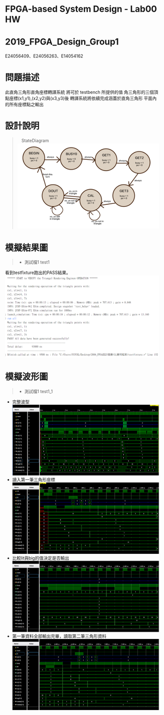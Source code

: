 # FPGA-based System Design - Lab00 HW
# 2019_FPGA_Design_Group1
E24056409、E24056263、E14054162

# 問題描述
此直角三角形直角座標轉譯系統
將可於 testbench 所提供的值 角三角形的三個頂點座標(x1,y1),(x2,y2)與(x3,y3)後
轉譯系統將依續完成涵蓋於直角三角形 平面內的所有座標點之輸出

# 設計說明
>　StateDiagram
![fsm](images/FPGA_Lab00_fsm.png)

# 模擬結果圖
> * 測試檔1
> test1

看到testfixture跑出的PASS結果。
![resultpic](images/result01.PNG)

# 模擬波形圖
> * 測試檔1
> test1_1 
* 完整波型
![full wave](images/wave01.PNG)
* 讀入第一筆三角形座標
![read wave](images/wave02.PNG)
* 比較lit與big的值決定是否輸出
![compare](images/wave03.PNG)
* 第一筆資料全部輸出完畢，讀取第二筆三角形資料
![second data](images/wave04.PNG)

